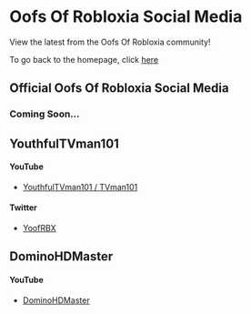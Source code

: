 <h1>Oofs Of Robloxia Social Media</h1>
<p>View the latest from the Oofs Of Robloxia community!</p>
To go back to the homepage, click <a href="https://youthfultvman101.github.io/Home/">here</a>

<h2>Official Oofs Of Robloxia Social Media</h2>
<h3>Coming Soon...</h3>

<h2>YouthfulTVman101</h2>
<h4>YouTube</h4>
<ul>
  <li><a href="https://www.youtube.com/channel/UCYktZ1S9n3u1GLHans87h1g?sub_confirmation=1">YouthfulTVman101 / TVman101</a></li>
</ul>

<h4>Twitter</h4>
<ul>
  <li><a href="https://twitter.com/YoofRBX">YoofRBX</a></li>
</ul>

<h2>DominoHDMaster</h2>
<h4>YouTube</h4>
<ul>
  <li><a href="https://www.youtube.com/channel/UCdUBvgXqw2XwW7JkCz_Nw-A?sub_confirmation=1">DominoHDMaster</a></li>
</ul>
